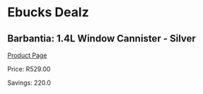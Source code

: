 
# Ebucks Dealz
## Barbantia: 1.4L Window Cannister - Silver
[Product Page](https://www.ebucks.com/web/shop/productSelected.do?prodId=1136315316&catId=714962196)

Price: R529.00

Savings: 220.0


	
